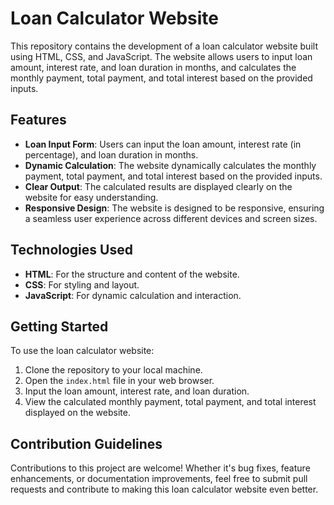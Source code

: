 # Loan Calculator Website

This repository contains the development of a loan calculator website built using HTML, CSS, and JavaScript. The website allows users to input loan amount, interest rate, and loan duration in months, and calculates the monthly payment, total payment, and total interest based on the provided inputs.

## Features

- **Loan Input Form**: Users can input the loan amount, interest rate (in percentage), and loan duration in months.
- **Dynamic Calculation**: The website dynamically calculates the monthly payment, total payment, and total interest based on the provided inputs.
- **Clear Output**: The calculated results are displayed clearly on the website for easy understanding.
- **Responsive Design**: The website is designed to be responsive, ensuring a seamless user experience across different devices and screen sizes.

## Technologies Used

- **HTML**: For the structure and content of the website.
- **CSS**: For styling and layout.
- **JavaScript**: For dynamic calculation and interaction.

## Getting Started

To use the loan calculator website:

1. Clone the repository to your local machine.
2. Open the `index.html` file in your web browser.
3. Input the loan amount, interest rate, and loan duration.
4. View the calculated monthly payment, total payment, and total interest displayed on the website.

## Contribution Guidelines

Contributions to this project are welcome! Whether it's bug fixes, feature enhancements, or documentation improvements, feel free to submit pull requests and contribute to making this loan calculator website even better.

